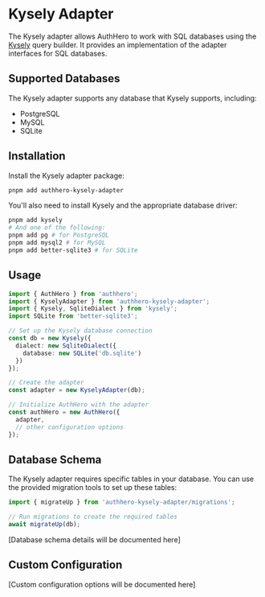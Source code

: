# Kysely Adapter

The Kysely adapter allows AuthHero to work with SQL databases using the [Kysely](https://github.com/kysely-org/kysely) query builder. It provides an implementation of the adapter interfaces for SQL databases.

## Supported Databases

The Kysely adapter supports any database that Kysely supports, including:

- PostgreSQL
- MySQL
- SQLite

## Installation

Install the Kysely adapter package:

```bash
pnpm add authhero-kysely-adapter
```

You'll also need to install Kysely and the appropriate database driver:

```bash
pnpm add kysely
# And one of the following:
pnpm add pg # for PostgreSQL
pnpm add mysql2 # for MySQL
pnpm add better-sqlite3 # for SQLite
```

## Usage

```typescript
import { AuthHero } from 'authhero';
import { KyselyAdapter } from 'authhero-kysely-adapter';
import { Kysely, SqliteDialect } from 'kysely';
import SQLite from 'better-sqlite3';

// Set up the Kysely database connection
const db = new Kysely({
  dialect: new SqliteDialect({
    database: new SQLite('db.sqlite')
  })
});

// Create the adapter
const adapter = new KyselyAdapter(db);

// Initialize AuthHero with the adapter
const authHero = new AuthHero({
  adapter,
  // other configuration options
});
```

## Database Schema

The Kysely adapter requires specific tables in your database. You can use the provided migration tools to set up these tables:

```typescript
import { migrateUp } from 'authhero-kysely-adapter/migrations';

// Run migrations to create the required tables
await migrateUp(db);
```

[Database schema details will be documented here]

## Custom Configuration

[Custom configuration options will be documented here]